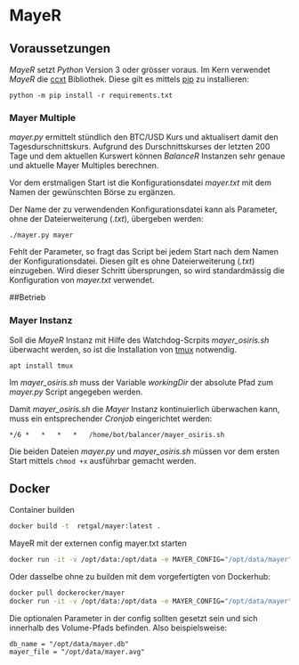 # MayeR

## Voraussetzungen

*MayeR* setzt *Python* Version 3 oder grösser voraus.
Im Kern verwendet *MayeR* die [ccxt](https://github.com/ccxt/ccxt) Bibliothek. Diese gilt es mittels [pip](https://pypi.org/project/pip/) zu installieren:

`python -m pip install -r requirements.txt`

### Mayer Multiple
*mayer.py* ermittelt stündlich den BTC/USD Kurs und aktualisert damit den Tagesdurschnittskurs.
Aufgrund des Durschnittskurses der letzten 200 Tage und dem aktuellen Kurswert können *BalanceR* Instanzen sehr genaue und aktuelle Mayer Multiples berechnen.

Vor dem erstmaligen Start ist die Konfigurationsdatei *mayer.txt* mit dem Namen der gewünschten Börse zu ergänzen.


Der Name der zu verwendenden Konfigurationsdatei kann als Parameter, ohne der Dateierweiterung (*.txt*), übergeben werden:

`./mayer.py mayer`

Fehlt der Parameter, so fragt das Script bei jedem Start nach dem Namen der Konfigurationsdatei. Diesen gilt es ohne Dateierweiterung (*.txt*) einzugeben. Wird dieser Schritt übersprungen, so wird standardmässig die Konfiguration von *mayer.txt* verwendet.

##Betrieb
### Mayer Instanz
Soll die *MayeR* Instanz mit Hilfe des Watchdog-Scrpits *mayer_osiris.sh* überwacht werden, so ist die Installation von [tmux](https://github.com/tmux/tmux/wiki) notwendig.

`apt install tmux`

Im *mayer_osiris.sh* muss der Variable *workingDir* der absolute Pfad zum *mayer.py* Script angegeben werden.

Damit *mayer_osiris.sh* die *Mayer* Instanz kontinuierlich überwachen kann, muss ein entsprechender *Cronjob* eingerichtet werden:

`*/6 *   *   *   *   /home/bot/balancer/mayer_osiris.sh`

Die beiden Dateien *mayer.py* und *mayer_osiris.sh* müssen vor dem ersten Start mittels `chmod +x` ausführbar gemacht werden.

## Docker

Container builden

```bash
docker build -t  retgal/mayer:latest .
```

MayeR mit der externen config mayer.txt starten

```bash
docker run -it -v /opt/data:/opt/data -e MAYER_CONFIG="/opt/data/mayer" --name mayer retgal/mayer:latest
```

Oder dasselbe ohne zu builden mit dem vorgefertigten von Dockerhub:

```bash
docker pull dockerocker/mayer
docker run -it -v /opt/data:/opt/data -e MAYER_CONFIG="/opt/data/mayer" --name mayer dockerocker/mayer:latest
```

Die optionalen Parameter in der config sollten gesetzt sein und sich innerhalb des Volume-Pfads befinden.
Also beispielsweise:

```
db_name = "/opt/data/mayer.db"
mayer_file = "/opt/data/mayer.avg"
```

